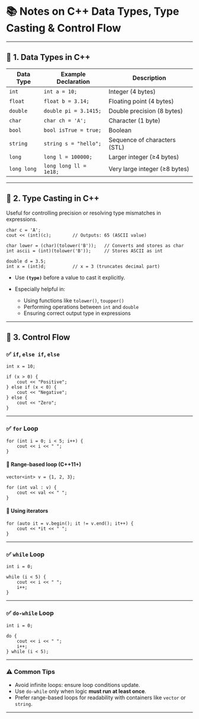 # 📚 Notes on C++ Data Types, Type Casting & Control Flow

---

## 🧮 1. Data Types in C++

| Data Type      | Example Declaration      | Description                       |
|----------------|--------------------------|-----------------------------------|
| `int`          | `int a = 10;`            | Integer (4 bytes)                 |
| `float`        | `float b = 3.14;`        | Floating point (4 bytes)         |
| `double`       | `double pi = 3.1415;`    | Double precision (8 bytes)       |
| `char`         | `char ch = 'A';`         | Character (1 byte)               |
| `bool`         | `bool isTrue = true;`    | Boolean                          |
| `string`       | `string s = "hello";`    | Sequence of characters (STL)     |
| `long`         | `long l = 100000;`       | Larger integer (≥4 bytes)        |
| `long long`    | `long long ll = 1e18;`   | Very large integer (≥8 bytes)    |

---

## 🔀 2. Type Casting in C++

Useful for controlling precision or resolving type mismatches in expressions.

```
char c = 'A';
cout << (int)(c);        // Outputs: 65 (ASCII value)

char lower = (char)(tolower('B'));   // Converts and stores as char
int ascii = (int)(tolower('B'));     // Stores ASCII as int

double d = 3.5;
int x = (int)d;          // x = 3 (truncates decimal part)
````

* Use **`(type)`** before a value to cast it explicitly.
* Especially helpful in:

  * Using functions like `tolower()`, `toupper()`
  * Performing operations between `int` and `double`
  * Ensuring correct output type in expressions

---

## 🔁 3. Control Flow

### ✅ `if`, `else if`, `else`

```
int x = 10;

if (x > 0) {
    cout << "Positive";
} else if (x < 0) {
    cout << "Negative";
} else {
    cout << "Zero";
}
```

---

### ✅ `for` Loop

```
for (int i = 0; i < 5; i++) {
    cout << i << " ";
}
```

#### 🔹 Range-based loop (C++11+)

```
vector<int> v = {1, 2, 3};

for (int val : v) {
    cout << val << " ";
}
```

#### 🔹 Using iterators

```
for (auto it = v.begin(); it != v.end(); it++) {
    cout << *it << " ";
}
```

---

### ✅ `while` Loop

```
int i = 0;

while (i < 5) {
    cout << i << " ";
    i++;
}
```

---

### ✅ `do-while` Loop

```
int i = 0;

do {
    cout << i << " ";
    i++;
} while (i < 5);
```

---

### ⚠️ Common Tips

* Avoid infinite loops: ensure loop conditions update.
* Use `do-while` only when logic **must run at least once**.
* Prefer range-based loops for readability with containers like `vector` or `string`.

--- 

